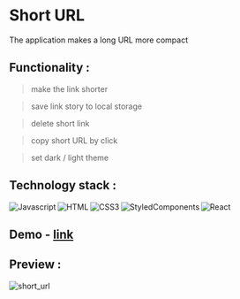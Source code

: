 # Short URL

The application makes a long URL more compact

## Functionality :

> make the link shorter

> save link story to local storage

> delete short link

> copy short URL by click

> set dark / light theme

## Technology stack :

<img align="left" alt="Javascript" src="https://img.shields.io/badge/javascript-%23323330.svg?style=for-the-badge&logo=javascript&logoColor=%23F7DF1E"/>
<img align="left" alt="HTML" src="https://img.shields.io/badge/html5-%23E34F26.svg?style=for-the-badge&logo=html5&logoColor=white"/>
<img align="left" alt="CSS3" src="https://img.shields.io/badge/css3-%231572B6.svg?style=for-the-badge&logo=css3&logoColor=white"/>
<img align="left" alt="StyledComponents" src="https://img.shields.io/badge/styled--components-DB7093?style=for-the-badge&logo=styled-components&logoColor=white"/>
<img align="left" alt="React" src="https://img.shields.io/badge/react-%2320232a.svg?style=for-the-badge&logo=react&logoColor=%2361DAFB"/>


<br />


## Demo - <a target="_blank" href="https://jolly-kheer-94b8dc.netlify.app/">link</a>

## Preview :

![short_url](https://user-images.githubusercontent.com/72716607/192521398-fddf5bff-2be9-4ee4-8822-9a8eb72bede2.gif)


